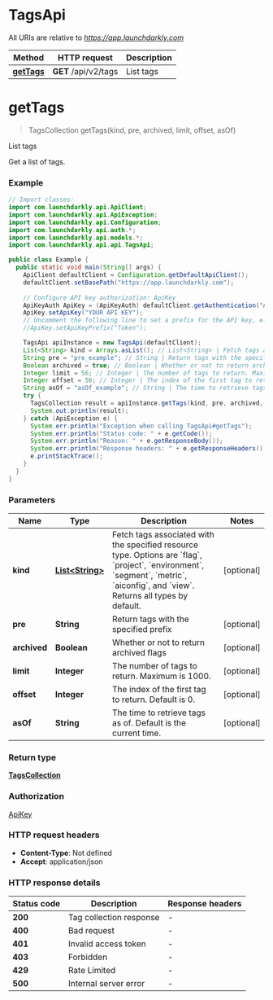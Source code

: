 # TagsApi

All URIs are relative to *https://app.launchdarkly.com*

| Method | HTTP request | Description |
|------------- | ------------- | -------------|
| [**getTags**](TagsApi.md#getTags) | **GET** /api/v2/tags | List tags |


<a id="getTags"></a>
# **getTags**
> TagsCollection getTags(kind, pre, archived, limit, offset, asOf)

List tags

Get a list of tags.

### Example
```java
// Import classes:
import com.launchdarkly.api.ApiClient;
import com.launchdarkly.api.ApiException;
import com.launchdarkly.api.Configuration;
import com.launchdarkly.api.auth.*;
import com.launchdarkly.api.models.*;
import com.launchdarkly.api.api.TagsApi;

public class Example {
  public static void main(String[] args) {
    ApiClient defaultClient = Configuration.getDefaultApiClient();
    defaultClient.setBasePath("https://app.launchdarkly.com");
    
    // Configure API key authorization: ApiKey
    ApiKeyAuth ApiKey = (ApiKeyAuth) defaultClient.getAuthentication("ApiKey");
    ApiKey.setApiKey("YOUR API KEY");
    // Uncomment the following line to set a prefix for the API key, e.g. "Token" (defaults to null)
    //ApiKey.setApiKeyPrefix("Token");

    TagsApi apiInstance = new TagsApi(defaultClient);
    List<String> kind = Arrays.asList(); // List<String> | Fetch tags associated with the specified resource type. Options are `flag`, `project`, `environment`, `segment`, `metric`, `aiconfig`, and `view`. Returns all types by default.
    String pre = "pre_example"; // String | Return tags with the specified prefix
    Boolean archived = true; // Boolean | Whether or not to return archived flags
    Integer limit = 56; // Integer | The number of tags to return. Maximum is 1000.
    Integer offset = 56; // Integer | The index of the first tag to return. Default is 0.
    String asOf = "asOf_example"; // String | The time to retrieve tags as of. Default is the current time.
    try {
      TagsCollection result = apiInstance.getTags(kind, pre, archived, limit, offset, asOf);
      System.out.println(result);
    } catch (ApiException e) {
      System.err.println("Exception when calling TagsApi#getTags");
      System.err.println("Status code: " + e.getCode());
      System.err.println("Reason: " + e.getResponseBody());
      System.err.println("Response headers: " + e.getResponseHeaders());
      e.printStackTrace();
    }
  }
}
```

### Parameters

| Name | Type | Description  | Notes |
|------------- | ------------- | ------------- | -------------|
| **kind** | [**List&lt;String&gt;**](String.md)| Fetch tags associated with the specified resource type. Options are &#x60;flag&#x60;, &#x60;project&#x60;, &#x60;environment&#x60;, &#x60;segment&#x60;, &#x60;metric&#x60;, &#x60;aiconfig&#x60;, and &#x60;view&#x60;. Returns all types by default. | [optional] |
| **pre** | **String**| Return tags with the specified prefix | [optional] |
| **archived** | **Boolean**| Whether or not to return archived flags | [optional] |
| **limit** | **Integer**| The number of tags to return. Maximum is 1000. | [optional] |
| **offset** | **Integer**| The index of the first tag to return. Default is 0. | [optional] |
| **asOf** | **String**| The time to retrieve tags as of. Default is the current time. | [optional] |

### Return type

[**TagsCollection**](TagsCollection.md)

### Authorization

[ApiKey](../README.md#ApiKey)

### HTTP request headers

 - **Content-Type**: Not defined
 - **Accept**: application/json

### HTTP response details
| Status code | Description | Response headers |
|-------------|-------------|------------------|
| **200** | Tag collection response |  -  |
| **400** | Bad request |  -  |
| **401** | Invalid access token |  -  |
| **403** | Forbidden |  -  |
| **429** | Rate Limited |  -  |
| **500** | Internal server error |  -  |

